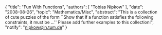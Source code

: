 {
    "title": "Fun With Functions",
    "authors": [
        "Tobias Nipkow"
    ],
    "date": "2008-08-26",
    "topic": "Mathematics/Misc",
    "abstract": "This is a collection of cute puzzles of the form ``Show that if a function satisfies the following constraints, it must be ...'' Please add further examples to this collection!",
    "notify": "nipkow@in.tum.de"
}